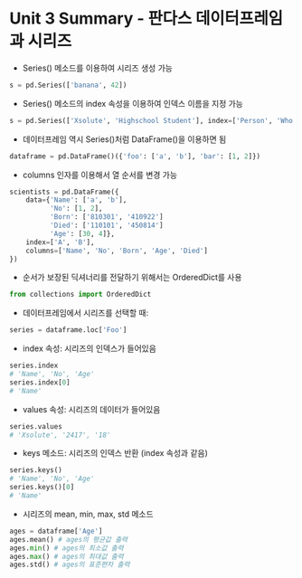 # Unit 3 Summary - 판다스 데이터프레임과 시리즈

* Series() 메소드를 이용하여 시리즈 생성 가능

``` python
s = pd.Series(['banana', 42])
```

* Series() 메소드의 index 속성을 이용하여 인덱스 이름을 지정 가능

``` python
s = pd.Series(['Xsolute', 'Highschool Student'], index=['Person', 'Who'])
```

* 데이터프레임 역시 Series()처럼 DataFrame()을 이용하면 됨

``` python
dataframe = pd.DataFrame()({'foo': ['a', 'b'], 'bar': [1, 2]})
```

* columns 인자를 이용해서 열 순서를 변경 가능

``` python
scientists = pd.DataFrame({
    data={'Name': ['a', 'b'],
          'No': [1, 2],
          'Born': ['810301', '410922']
          'Died': ['110101', '450814']
          'Age': [30, 4]},
    index=['A', 'B'],
    columns=['Name', 'No', 'Born', 'Age', 'Died']
})
```

* 순서가 보장된 딕셔너리를 전달하기 위해서는 OrderedDict를 사용

``` python
from collections import OrderedDict
```

* 데이터프레임에서 시리즈를 선택할 때:

``` python
series = dataframe.loc['Foo']
```

* index 속성: 시리즈의 인덱스가 들어있음

``` python
series.index
# 'Name', 'No', 'Age'
series.index[0]
# 'Name'
```

* values 속성: 시리즈의 데이터가 들어있음

``` python
series.values
# 'Xsolute', '2417', '18'
```

* keys 메소드: 시리즈의 인덱스 반환 (index 속성과 같음)

``` python
series.keys()
# 'Name', 'No', 'Age'
series.keys()[0]
# 'Name'
```

* 시리즈의 mean, min, max, std 메소드

``` python
ages = dataframe['Age']
ages.mean() # ages의 평균값 출력
ages.min() # ages의 최소값 출력
ages.max() # ages의 최대값 출력
ages.std() # ages의 표준편차 출력
```
